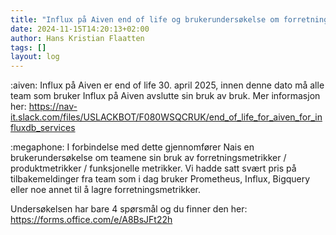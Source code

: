 ```yaml
---
title: "Influx på Aiven end of life og brukerundersøkelse om forretningsmetrikker"
date: 2024-11-15T14:20:13+02:00
author: Hans Kristian Flaatten
tags: []
layout: log
---
```


:aiven: Influx på Aiven er end of life 30. april 2025, innen denne dato må alle team som bruker Influx på Aiven avslutte sin bruk av bruk. Mer informasjon her: https://nav-it.slack.com/files/USLACKBOT/F080WSQCRUK/end_of_life_for_aiven_for_influxdb_services

:megaphone: I forbindelse med dette gjennomfører Nais en brukerundersøkelse om teamene sin bruk av forretningsmetrikker / produktmetrikker / funksjonelle metrikker. Vi hadde satt svært pris på tilbakemeldinger fra team som i dag bruker Prometheus, Influx, Bigquery eller noe annet til å lagre forretningsmetrikker.

Undersøkelsen har bare 4 spørsmål og du finner den her: https://forms.office.com/e/A8BsJFt22h
